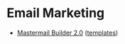 # Email Marketing #

- [Mastermail Builder 2.0](http://themastermail.com/ "Master Mail builder") ([templates](http://themeforest.net/user/mastermail/portfolio))